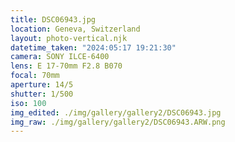 ```yaml
---
title: DSC06943.jpg
location: Geneva, Switzerland
layout: photo-vertical.njk
datetime_taken: "2024:05:17 19:21:30"
camera: SONY ILCE-6400
lens: E 17-70mm F2.8 B070
focal: 70mm
aperture: 14/5
shutter: 1/500
iso: 100
img_edited: ./img/gallery/gallery2/DSC06943.jpg
img_raw: ./img/gallery/gallery2/DSC06943.ARW.png
---
```

